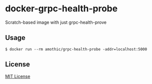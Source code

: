 # docker-grpc-health-probe
Scratch-based image with just grpc-health-prove

## Usage
```console
$ docker run --rm amothic/grpc-health-probe -addr=localhost:5000
```

## License
[MIT License](LICENSE)
